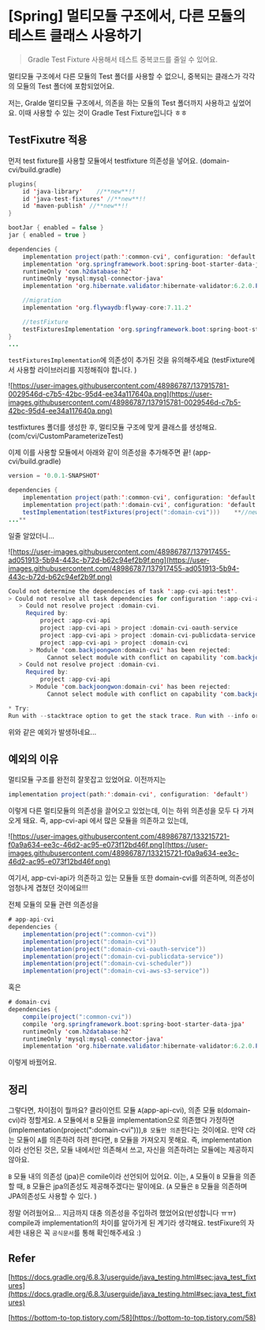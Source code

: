 # [Spring] 멀티모듈 구조에서, 다른 모듈의 테스트 클래스 사용하기

> Gradle Test Fixture 사용해서 테스트 중복코드를 줄일 수 있어요.
>

멀티모듈 구조에서 다른 모듈의 Test 폴더를 사용할 수 없으니, 중복되는 클래스가 각각의 모듈의 Test 폴더에 포함되었어요.

저는, Gralde 멀티모듈 구조에서, 의존을 하는 모듈의 Test 폴더까지 사용하고 싶었어요.
이때 사용할 수 있는 것이 Gradle Test Fixture입니다 ㅎㅎ

## TestFixutre 적용

먼저 test fixture를 사용할 모듈에서 testfixture 의존성을 넣어요. (domain-cvi/build.gradle)

```java
plugins{
    id 'java-library'    //**new**!!
    id 'java-test-fixtures' //**new**!!
    id 'maven-publish' //**new**!!
}

bootJar { enabled = false }
jar { enabled = true }

dependencies {
    implementation project(path:':common-cvi', configuration: 'default')
    implementation 'org.springframework.boot:spring-boot-starter-data-jpa'
    runtimeOnly 'com.h2database:h2'
    runtimeOnly 'mysql:mysql-connector-java'
    implementation 'org.hibernate.validator:hibernate-validator:6.2.0.Final'

    //migration
    implementation 'org.flywaydb:flyway-core:7.11.2'

    //testFixture
    testFixturesImplementation 'org.springframework.boot:spring-boot-starter-test'  //new!!
}
...
```

`testFixturesImplementation`에 의존성이 추가된 것을 유의해주세요 (testFixture에서 사용할 라이브러리를 지정해줘야 합니다. )

![https://user-images.githubusercontent.com/48986787/137915781-0029546d-c7b5-42bc-95d4-ee34a117640a.png](https://user-images.githubusercontent.com/48986787/137915781-0029546d-c7b5-42bc-95d4-ee34a117640a.png)

testfixtures 폴더를 생성한 후, 멀티모듈 구조에 맞게 클래스를 생성해요.
(com/cvi/CustomParameterizeTest)

이제 이를 사용할 모듈에서 아래와 같이 의존성을 추가해주면 끝! (app-cvi/build.gradle)

```java
version = '0.0.1-SNAPSHOT'

dependencies {
    implementation project(path:':common-cvi', configuration: 'default')
    implementation project(path:':domain-cvi', configuration: 'default')
    testImplementation(testFixtures(project(":domain-cvi")))    **//new!!
...**
```

일줄 알았더니...

![https://user-images.githubusercontent.com/48986787/137917455-ad051913-5b94-443c-b72d-b62c94ef2b9f.png](https://user-images.githubusercontent.com/48986787/137917455-ad051913-5b94-443c-b72d-b62c94ef2b9f.png)

```java
Could not determine the dependencies of task ':app-cvi-api:test'.
> Could not resolve all task dependencies for configuration ':app-cvi-api:testRuntimeClasspath'.
   > Could not resolve project :domain-cvi.
     Required by:
         project :app-cvi-api
         project :app-cvi-api > project :domain-cvi-oauth-service
         project :app-cvi-api > project :domain-cvi-publicdata-service
         project :app-cvi-api > project :domain-cvi
      > Module 'com.backjoongwon:domain-cvi' has been rejected:
           Cannot select module with conflict on capability 'com.backjoongwon:domain-cvi:0.0.1-SNAPSHOT' also provided by [com.backjoongwon:domain-cvi:0.0.1-SNAPSHOT(default), com.backjoongwon:domain-cvi:0.0.1-SNAPSHOT(runtimeElements)]
   > Could not resolve project :domain-cvi.
     Required by:
         project :app-cvi-api
      > Module 'com.backjoongwon:domain-cvi' has been rejected:
           Cannot select module with conflict on capability 'com.backjoongwon:domain-cvi:0.0.1-SNAPSHOT' also provided by [com.backjoongwon:domain-cvi:0.0.1-SNAPSHOT(default), com.backjoongwon:domain-cvi:0.0.1-SNAPSHOT(runtimeElements)]

* Try:
Run with --stacktrace option to get the stack trace. Run with --info or --debug option to get more log output. Run with --scan to get full insights.
```

위와 같은 예외가 발생하네요...

## 예외의 이유

멀티모듈 구조를 완전히 잘못잡고 있었어요.
이전까지는

```java
implementation project(path:':domain-cvi', configuration: 'default')
```

이렇게 다른 멀티모듈의 의존성을 끌어오고 있었는데, 이는 하위 의존성을 모두 다 가져오게 돼요.
즉, app-cvi-api 에서 많은 모듈을 의존하고 있는데,

![https://user-images.githubusercontent.com/48986787/133215721-f0a9a634-ee3c-46d2-ac95-e073f12bd46f.png](https://user-images.githubusercontent.com/48986787/133215721-f0a9a634-ee3c-46d2-ac95-e073f12bd46f.png)

여기서, app-cvi-api가 의존하고 있는 모듈들 또한 domain-cvi를 의존하며, 의존성이 엄청나게 겹쳤던 것이에요!!!

전체 모듈의 모듈 관련 의존성을

```java
# app-api-cvi
dependencies {
    implementation(project(":common-cvi"))
    implementation(project(":domain-cvi"))
    implementation(project(":domain-cvi-oauth-service"))
    implementation(project(":domain-cvi-publicdata-service"))
    implementation(project(":domain-cvi-scheduler"))
    implementation(project(":domain-cvi-aws-s3-service"))
```

혹은

```java
# domain-cvi
dependencies {
    compile(project(":common-cvi"))
    compile 'org.springframework.boot:spring-boot-starter-data-jpa'
    runtimeOnly 'com.h2database:h2'
    runtimeOnly 'mysql:mysql-connector-java'
    implementation 'org.hibernate.validator:hibernate-validator:6.2.0.Final'
```

이렇게 바꿨어요.

## 정리

그렇다면, 차이점이 뭘까요?
클라이언트 모듈 `A`(app-api-cvi), 의존 모듈 `B`(domain-cvi)라 정할게요.
`A` 모듈에서 `B` 모듈을 implementation으로 의존했다 가정하면(implementation(project(":domain-cvi"))),`B 모듈만 의존`한다는 것이에요.
만약 `C`라는 모듈이 `A`를 의존하려 하려 한다면, `B` 모듈을 가져오지 못해요.
즉, implementation이라 선언된 것은, 모듈 내에서만 의존해서 쓰고, 자신을 의존하려는 모듈에는 제공하지 않아요.

`B` 모듈 내의 의존성 (jpa)은 comile이라 선언되어 있어요. 이는, `A` 모듈이 `B` 모듈을 의존할 때, `B` 모듈은 jpa의존성도 제공해주겠다는 말이에요. (`A` 모듈은 `B` 모듈을 의존하며 JPA의존성도 사용할 수 있다. )

정말 어려웠어요... 지금까지 대충 의존성을 주입하려 했었어요(반성합니다 ㅠㅠ)
compile과 implementation의 차이를 알아가게 된 계기라 생각해요.
testFixure의 자세한 내용은 꼭 `공식문서`를 통해 확인해주세요 :)

## Refer

[https://docs.gradle.org/6.8.3/userguide/java_testing.html#sec:java_test_fixtures](https://docs.gradle.org/6.8.3/userguide/java_testing.html#sec:java_test_fixtures)

[https://bottom-to-top.tistory.com/58](https://bottom-to-top.tistory.com/58)